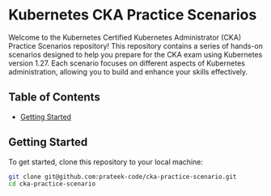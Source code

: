 # Kubernetes CKA Practice Scenarios

Welcome to the Kubernetes Certified Kubernetes Administrator (CKA) Practice Scenarios repository! This repository contains a series of hands-on scenarios designed to help you prepare for the CKA exam using Kubernetes version 1.27. Each scenario focuses on different aspects of Kubernetes administration, allowing you to build and enhance your skills effectively.

## Table of Contents

- [Getting Started](#getting-started)

## Getting Started

To get started, clone this repository to your local machine:

```bash
git clone git@github.com:prateek-code/cka-practice-scenario.git
cd cka-practice-scenario


